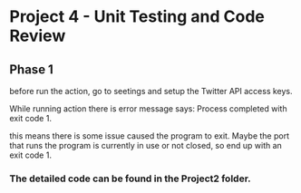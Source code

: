 # Project 4 - Unit Testing and Code Review

## Phase 1 

before run the action, go to seetings and setup the Twitter API access keys. 

While running action there is error message says: Process completed with exit code 1.

this means there is some issue caused the program to exit. Maybe the port that runs the program is currently in use or not closed, so end up with an exit code 1. 


### The detailed code can be found in the Project2 folder. 



